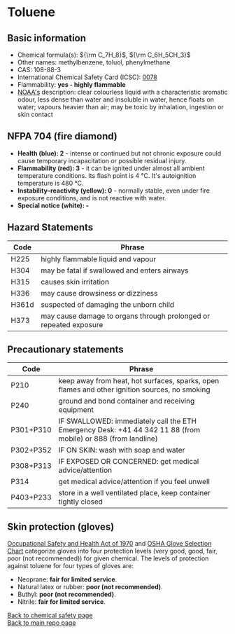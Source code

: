 # Toluene

## Basic information

- Chemical formula(s): ${\rm C_7H_8}$, ${\rm C_6H_5CH_3}$
- Other names: methylbenzene, toluol, phenylmethane
- CAS: 108-88-3
- International Chemical Safety Card (ICSC): [0078](https://www.inchem.org/documents/icsc/icsc/eics0078.htm)
- Flammability: **yes - highly flammable**
- [NOAA's](https://cameochemicals.noaa.gov/chemical/4654) description: clear colourless liquid with a characteristic aromatic odour, less dense than water and insoluble in water, hence floats on water; vapours heavier than air; may be toxic by inhalation, ingestion or skin contact

## NFPA 704 (fire diamond)

- **Health (blue): 2** - intense or continued but not chronic exposure could cause temporary incapacitation or possible residual injury.
- **Flammability (red): 3** - it can be ignited under almost all ambient temperature conditions. Its flash point is 4 °C. It's autoignition temperature is 480 °C.
- **Instability–reactivity (yellow): 0** - normally stable, even under fire exposure conditions, and is not reactive with water.
- **Special notice (white): -**

## Hazard Statements

| Code  | Phrase                                                            |
| ----- | ----------------------------------------------------------------- |
| H225  | highly flammable liquid and vapour                                |
| H304  | may be fatal if swallowed and enters airways                      |
| H315  | causes skin irritation                                            |
| H336  | may cause drowsiness or dizziness                                 |
| H361d | suspected of damaging the unborn child                            |
| H373  | may cause damage to organs through prolonged or repeated exposure |

## Precautionary statements

| Code      | Phrase                                                                                                       |
| --------- | ------------------------------------------------------------------------------------------------------------ |
| P210      | keep away from heat, hot surfaces, sparks, open flames and other ignition sources, no smoking                |
| P240      | ground and bond container and receiving equipment                                                            |
| P301+P310 | IF SWALLOWED: immediately call the ETH Emergency Desk: +41 44 342 11 88 (from mobile) or 888 (from landline) |
| P302+P352 | IF ON SKIN: wash with soap and water                                                                         |
| P308+P313 | IF EXPOSED OR CONCERNED: get medical advice/attention                                                        |
| P314      | get medical advice/attention if you feel unwell                                                              |
| P403+P233 | store in a well ventilated place, keep container tightly closed                                              |

## Skin protection (gloves)

[Occupational Safety and Health Act of 1970](https://www.osha.gov/sites/default/files/publications/osha3151.pdf) and [OSHA Glove Selection Chart](https://safety.fsu.edu/safety_manual/OSHA%20Glove%20Selection%20Chart.pdf) categorize gloves into four protection levels (very good, good, fair, poor (not recommended)) for given chemical. The levels of protection against toluene for four types of gloves are:

- Neoprane: **fair for limited service**.
- Natural latex or rubber: **poor (not recommended)**.
- Buthyl: **poor (not recommended)**.
- Nitrile: **fair for limited service**.

[Back to chemical safety page](https://github.com/Global-Health-Engineering/group-safety/tree/main/02-chemical-safety)  
[Back to main repo page](https://github.com/Global-Health-Engineering/group-safety)
